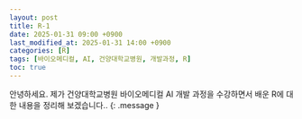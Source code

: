 ```yaml
---
layout: post
title: R-1
date: 2025-01-31 09:00 +0900
last_modified_at: 2025-01-31 14:00 +0900
categories: [R]
tags: [바이오메디컬, AI, 건양대학교병원, 개발과정, R]
toc: true
---
```

안녕하세요.  제가 건양대학교병원 바이오메디컬 AI 개발 과정을 수강하면서 배운 R에 대한 내용을 정리해 보겠습니다..
{: .message }
